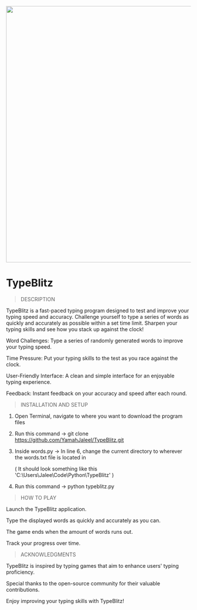 <div align="center">
  <img src="https://media.giphy.com/media/xonOzxf2M8hNu/giphy.gif" width="700"/>
</div>

# TypeBlitz
>  DESCRIPTION

TypeBlitz is a fast-paced typing program designed to test and improve your typing speed and accuracy. Challenge yourself to type a series of words as quickly and accurately as possible within a set time limit. Sharpen your typing skills and see how you stack up against the clock!

Word Challenges: Type a series of randomly generated words to improve your typing speed.

Time Pressure: Put your typing skills to the test as you race against the clock.

User-Friendly Interface: A clean and simple interface for an enjoyable typing experience.

Feedback: Instant feedback on your accuracy and speed after each round.

>  INSTALLATION AND SETUP
  1. Open Terminal, navigate to where you want to download the program files
  2. Run this command -> git clone https://github.com/YamahJaleel/TypeBlitz.git
  3. Inside words.py -> In line 6, change the current directory to wherever the words.txt file is located in
     
     ( It should look something like this 'C:\Users\Jalee\Code\Python\TypeBlitz' )
  4. Run this command -> python typeblitz.py

     
  
> HOW TO PLAY

Launch the TypeBlitz application.

Type the displayed words as quickly and accurately as you can.

The game ends when the amount of words runs out.

Track your progress over time.

> ACKNOWLEDGMENTS

TypeBlitz is inspired by typing games that aim to enhance users' typing proficiency. 

Special thanks to the open-source community for their valuable contributions.

Enjoy improving your typing skills with TypeBlitz!
